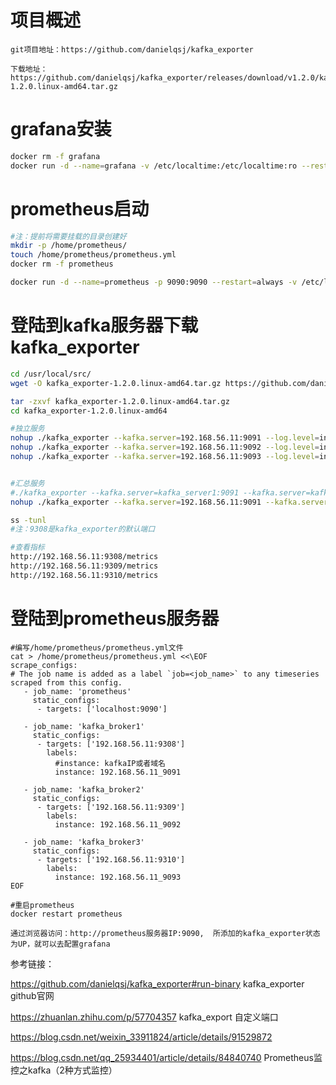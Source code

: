 # 项目概述
```
git项目地址：https://github.com/danielqsj/kafka_exporter

下载地址： https://github.com/danielqsj/kafka_exporter/releases/download/v1.2.0/kafka_exporter-1.2.0.linux-amd64.tar.gz

```

# grafana安装

```bash
docker rm -f grafana
docker run -d --name=grafana -v /etc/localtime:/etc/localtime:ro --restart=always -p 3000:3000 grafana/grafana
```

# prometheus启动

```bash
#注：提前将需要挂载的目录创建好
mkdir -p /home/prometheus/
touch /home/prometheus/prometheus.yml
docker rm -f prometheus

docker run -d --name=prometheus -p 9090:9090 --restart=always -v /etc/localtime:/etc/localtime:ro  -v /home/prometheus/prometheus.yml:/etc/prometheus/prometheus.yml  prom/prometheus
```

# 登陆到kafka服务器下载kafka_exporter

```bash
cd /usr/local/src/
wget -O kafka_exporter-1.2.0.linux-amd64.tar.gz https://github.com/danielqsj/kafka_exporter/releases/download/v1.2.0/kafka_exporter-1.2.0.linux-amd64.tar.gz

tar -zxvf kafka_exporter-1.2.0.linux-amd64.tar.gz
cd kafka_exporter-1.2.0.linux-amd64

#独立服务
nohup ./kafka_exporter --kafka.server=192.168.56.11:9091 --log.level=info >> kafka_exporter1.log --web.listen-address=:9308 &
nohup ./kafka_exporter --kafka.server=192.168.56.11:9092 --log.level=info >> kafka_exporter2.log --web.listen-address=:9309 &
nohup ./kafka_exporter --kafka.server=192.168.56.11:9093 --log.level=info >> kafka_exporter3.log --web.listen-address=:9310 &


#汇总服务
#./kafka_exporter --kafka.server=kafka_server1:9091 --kafka.server=kafka_server2:9092 ...&  支持多个kafka_server
nohup ./kafka_exporter --kafka.server=192.168.56.11:9091 --kafka.server=192.168.56.11:9092 --kafka.server=192.168.56.11:9093 &

ss -tunl
#注：9308是kafka_exporter的默认端口

#查看指标
http://192.168.56.11:9308/metrics
http://192.168.56.11:9309/metrics
http://192.168.56.11:9310/metrics
```

# 登陆到prometheus服务器

```
#编写/home/prometheus/prometheus.yml文件
cat > /home/prometheus/prometheus.yml <<\EOF
scrape_configs:
# The job name is added as a label `job=<job_name>` to any timeseries scraped from this config.
   - job_name: 'prometheus'
     static_configs:
      - targets: ['localhost:9090']

   - job_name: 'kafka_broker1'
     static_configs:
      - targets: ['192.168.56.11:9308']
        labels:
          #instance: kafkaIP或者域名
          instance: 192.168.56.11_9091

   - job_name: 'kafka_broker2'
     static_configs:
      - targets: ['192.168.56.11:9309']
        labels:
          instance: 192.168.56.11_9092

   - job_name: 'kafka_broker3'
     static_configs:
      - targets: ['192.168.56.11:9310']
        labels:
          instance: 192.168.56.11_9093
EOF

#重启prometheus
docker restart prometheus
```

`通过浏览器访问：http://prometheus服务器IP:9090,  所添加的kafka_exporter状态为UP，就可以去配置grafana`


参考链接：

https://github.com/danielqsj/kafka_exporter#run-binary   kafka_exporter github官网

https://zhuanlan.zhihu.com/p/57704357   kafka_export 自定义端口

https://blog.csdn.net/weixin_33911824/article/details/91529872

https://blog.csdn.net/qq_25934401/article/details/84840740   Prometheus监控之kafka（2种方式监控）


